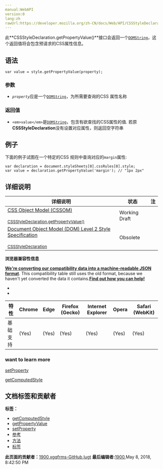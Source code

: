 ```yaml
---
manual:WebAPI
version:0
lang:zh
rawUrl:https://developer.mozilla.org/zh-CN/docs/Web/API/CSSStyleDeclaration/getPropertyValue
---
```






此**CSSStyleDeclaration.getPropertyValue()**接口会返回一个[`DOMString`](%2651 "DOMString 是一个UTF-16字符串。由于JavaScript已经使用了这样的字符串，所以DOMString 直接映射到 一个String。")，这个返回值将会包含预请求的CSS属性信息。


## 语法<a name="语法"></a>

```
var value = style.getPropertyValue(property);
```

### 参数<a name="参数"></a>

* <em>`property`</em>应是一个[`DOMString`](%2651 "DOMString 是一个UTF-16字符串。由于JavaScript已经使用了这样的字符串，所以DOMString 直接映射到 一个String。")，为所需要查询的CSS 属性名称

### 返回值<a name="返回值"></a>

* `<em>value</em>`是[`DOMString`](%2651 "DOMString 是一个UTF-16字符串。由于JavaScript已经使用了这样的字符串，所以DOMString 直接映射到 一个String。")，包含有欲查找的CSS属性的值. 若原**CSSStyleDeclaration**没有设置对应属性，则返回空字符串

## 例子<a name="例子"></a>


下面的例子试图在一个特定的CSS 规则中查询对应的`margin`属性:


```
var declaration = document.styleSheets[0].cssRules[0].style;
var value = declaration.getPropertyValue('margin'); // "1px 2px"
```

## 详细说明<a name="详细说明"></a>
详细说明 | 状态 | 注 
 ---  |  ---  |  ---  | 
[CSS Object Model (CSSOM)<br></br><small>CSSStyleDeclaration.getPropertyValue()</small>](%23483 "") | Working Draft |  
[Document Object Model (DOM) Level 2 Style Specification<br></br><small>CSSStyleDeclaration</small>](%23473 "") | Obsolete |  



**浏览器兼容性信息**



**[We&#39;re converting our compatibility data into a machine-readable JSON format](%3344 "")**. This compatibility table still uses the old format, because we haven&#39;t yet converted the data it contains.**[Find out how you can help!](%3392 "")**


* 
* 
特性 | Chrome | Edge | Firefox (Gecko) | Internet Explorer | Opera | Safari (WebKit) 
 ---  |  ---  |  ---  |  ---  |  ---  |  ---  |  ---  | 
基础支持 | (Yes) | (Yes) | (Yes) | (Yes) | (Yes) | (Yes) 





### want to learn more<a name="want_to_learn_more"></a>
[setProperty](%4645 "")

[getComputedStyle](%21213 "")



## 文档标签和贡献者
**标签：**
* [getComputedStyle](%23484 "")
* [getPropertyValue](%23485 "")
* [setProperty](%23486 "")
* [参考](%9539 "")
* [方法](%22767 "")
* [标签](%23487 "")

**此页面的贡献者：**[1900](%23488 ""),[xgqfrms-GitHub](%57 ""),[lugt](%23489 "")
**最后编辑者:**[1900](%23488 ""),<time>May 8, 2018, 8:42:50 PM</time>


